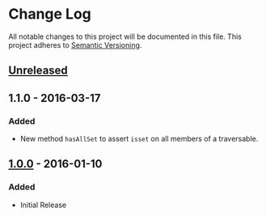# Change Log
All notable changes to this project will be documented in this file.
This project adheres to [Semantic Versioning](http://semver.org/).

## [Unreleased]

## 1.1.0 - 2016-03-17
### Added
- New method `hasAllSet` to assert `isset` on all members of a traversable.

## [1.0.0] - 2016-01-10
### Added
- Initial Release

[Unreleased]: https://github.com/fleshgrinder/php-assertion/compare/1.1.0...HEAD
[1.0.0]: https://github.com/fleshgrinder/php-assertion/compare/v1.0.0...1.1.0
